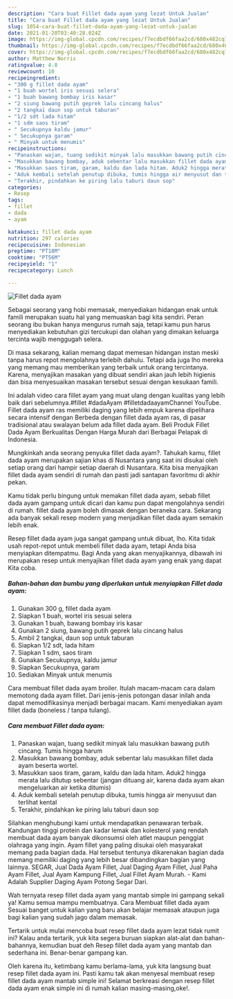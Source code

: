 ```yaml
---
description: "Cara buat Fillet dada ayam yang lezat Untuk Jualan"
title: "Cara buat Fillet dada ayam yang lezat Untuk Jualan"
slug: 1054-cara-buat-fillet-dada-ayam-yang-lezat-untuk-jualan
date: 2021-01-20T03:40:28.024Z
image: https://img-global.cpcdn.com/recipes/f7ecdbdf66faa2cd/680x482cq70/fillet-dada-ayam-foto-resep-utama.jpg
thumbnail: https://img-global.cpcdn.com/recipes/f7ecdbdf66faa2cd/680x482cq70/fillet-dada-ayam-foto-resep-utama.jpg
cover: https://img-global.cpcdn.com/recipes/f7ecdbdf66faa2cd/680x482cq70/fillet-dada-ayam-foto-resep-utama.jpg
author: Matthew Norris
ratingvalue: 4.8
reviewcount: 10
recipeingredient:
- "300 g fillet dada ayam"
- "1 buah wortel iris sesuai selera"
- "1 buah bawang bombay iris kasar"
- "2 siung bawang putih geprek lalu cincang halus"
- "2 tangkai daun sop untuk taburan"
- "1/2 sdt lada hitam"
- "1 sdm saos tiram"
- " Secukupnya kaldu jamur"
- " Secukupnya garam"
- " Minyak untuk menumis"
recipeinstructions:
- "Panaskan wajan, tuang sedikit minyak lalu masukkan bawang putih cincang. Tumis hingga harum"
- "Masukkan bawang bombay, aduk sebentar lalu masukkan fillet dada ayam beserta wortel."
- "Masukkan saos tiram, garam, kaldu dan lada hitam. Aduk2 hingga merata lalu ditutup sebentar (jangan dituang air, karena dada ayam akan mengeluarkan air ketika ditumis)"
- "Aduk kembali setelah penutup dibuka, tumis hingga air menyusut dan terlihat kental"
- "Terakhir, pindahkan ke piring lalu taburi daun sop"
categories:
- Resep
tags:
- fillet
- dada
- ayam

katakunci: fillet dada ayam 
nutrition: 297 calories
recipecuisine: Indonesian
preptime: "PT18M"
cooktime: "PT56M"
recipeyield: "1"
recipecategory: Lunch

---
```



![Fillet dada ayam](https://img-global.cpcdn.com/recipes/f7ecdbdf66faa2cd/680x482cq70/fillet-dada-ayam-foto-resep-utama.jpg)

Sebagai seorang yang hobi memasak, menyediakan hidangan enak untuk famili merupakan suatu hal yang memuaskan bagi kita sendiri. Peran seorang ibu bukan hanya mengurus rumah saja, tetapi kamu pun harus menyediakan kebutuhan gizi tercukupi dan olahan yang dimakan keluarga tercinta wajib menggugah selera.

Di masa  sekarang, kalian memang dapat memesan hidangan instan meski tanpa harus repot mengolahnya terlebih dahulu. Tetapi ada juga lho mereka yang memang mau memberikan yang terbaik untuk orang tercintanya. Karena, menyajikan masakan yang dibuat sendiri akan jauh lebih higienis dan bisa menyesuaikan masakan tersebut sesuai dengan kesukaan famili. 

Ini adalah video cara fillet ayam yang muat ulang dengan kualitas yang lebih baik dari sebelumnya.#fillet #dadaAyam #filletdadaayamChannel YouTube. Fillet dada ayam ras memiliki daging yang lebih empuk karena dipelihara secara intensif dengan Berbeda dengan fillet dada ayam ras, di pasar tradisional atau swalayan belum ada fillet dada ayam. Beli Produk Fillet Dada Ayam Berkualitas Dengan Harga Murah dari Berbagai Pelapak di Indonesia.

Mungkinkah anda seorang penyuka fillet dada ayam?. Tahukah kamu, fillet dada ayam merupakan sajian khas di Nusantara yang saat ini disukai oleh setiap orang dari hampir setiap daerah di Nusantara. Kita bisa menyajikan fillet dada ayam sendiri di rumah dan pasti jadi santapan favoritmu di akhir pekan.

Kamu tidak perlu bingung untuk memakan fillet dada ayam, sebab fillet dada ayam gampang untuk dicari dan kamu pun dapat mengolahnya sendiri di rumah. fillet dada ayam boleh dimasak dengan beraneka cara. Sekarang ada banyak sekali resep modern yang menjadikan fillet dada ayam semakin lebih enak.

Resep fillet dada ayam juga sangat gampang untuk dibuat, lho. Kita tidak usah repot-repot untuk membeli fillet dada ayam, tetapi Anda bisa menyiapkan ditempatmu. Bagi Anda yang akan menyajikannya, dibawah ini merupakan resep untuk menyajikan fillet dada ayam yang enak yang dapat Kita coba.

<!--inarticleads1-->

##### Bahan-bahan dan bumbu yang diperlukan untuk menyiapkan Fillet dada ayam:

1. Gunakan 300 g, fillet dada ayam
1. Siapkan 1 buah, wortel iris sesuai selera
1. Gunakan 1 buah, bawang bombay iris kasar
1. Gunakan 2 siung, bawang putih geprek lalu cincang halus
1. Ambil 2 tangkai, daun sop untuk taburan
1. Siapkan 1/2 sdt, lada hitam
1. Siapkan 1 sdm, saos tiram
1. Gunakan  Secukupnya, kaldu jamur
1. Siapkan  Secukupnya, garam
1. Sediakan  Minyak untuk menumis


Cara membuat fillet dada ayam broiler. Itulah macam-macam cara dalam memotong dada ayam fillet. Dari jenis-jenis potongan dasar inilah anda dapat memodifikasinya menjadi berbagai macam. Kami menyediakan ayam fillet dada (boneless / tanpa tulang). 

<!--inarticleads2-->

##### Cara membuat Fillet dada ayam:

1. Panaskan wajan, tuang sedikit minyak lalu masukkan bawang putih cincang. Tumis hingga harum
1. Masukkan bawang bombay, aduk sebentar lalu masukkan fillet dada ayam beserta wortel.
1. Masukkan saos tiram, garam, kaldu dan lada hitam. Aduk2 hingga merata lalu ditutup sebentar (jangan dituang air, karena dada ayam akan mengeluarkan air ketika ditumis)
1. Aduk kembali setelah penutup dibuka, tumis hingga air menyusut dan terlihat kental
1. Terakhir, pindahkan ke piring lalu taburi daun sop


Silahkan menghubungi kami untuk mendapatkan penawaran terbaik. Kandungan tinggi protein dan kadar lemak dan kolesterol yang rendah membuat dada ayam banyak dikonsumsi oleh atlet maupun penggiat olahraga yang ingin. Ayam fillet yang paling disukai oleh masyarakat memang pada bagian dada. Hal tersebut tentunya dikarenakan bagian dada memang memiliki daging yang lebih besar dibandingkan bagian yang lainnya. SEGAR, Jual Dada Ayam Fillet, Jual Daging Ayam Fillet, Jual Paha Ayam Fillet, Jual Ayam Kampung Fillet, Jual Fillet Ayam Murah. - Kami Adalah Supplier Daging Ayam Potong Segar Dari. 

Wah ternyata resep fillet dada ayam yang mantab simple ini gampang sekali ya! Kamu semua mampu membuatnya. Cara Membuat fillet dada ayam Sesuai banget untuk kalian yang baru akan belajar memasak ataupun juga bagi kalian yang sudah jago dalam memasak.

Tertarik untuk mulai mencoba buat resep fillet dada ayam lezat tidak rumit ini? Kalau anda tertarik, yuk kita segera buruan siapkan alat-alat dan bahan-bahannya, kemudian buat deh Resep fillet dada ayam yang mantab dan sederhana ini. Benar-benar gampang kan. 

Oleh karena itu, ketimbang kamu berlama-lama, yuk kita langsung buat resep fillet dada ayam ini. Pasti kamu tak akan menyesal membuat resep fillet dada ayam mantab simple ini! Selamat berkreasi dengan resep fillet dada ayam enak simple ini di rumah kalian masing-masing,oke!.

